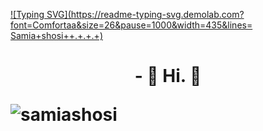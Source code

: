 [![Typing SVG](https://readme-typing-svg.demolab.com?font=Comfortaa&size=26&pause=1000&width=435&lines= Samia+shosi++.+.+.+)](https://git.io/typing-svg)

<h1 align="center" </h1>
- 👀 Hi. 🌱
<p align="left"> <img src="https://komarev.com/ghpvc/?username=samiashosi&label=Profile%20views&color=0e75b6&style=flat" alt="samiashosi" /> </p>
<!---
ShmNahian/ShmNahian is a ✨ special ✨ repository because its README.md (this file) appears on your GitHub profile.
You can click the Preview link to take a look at your changes.
--->

